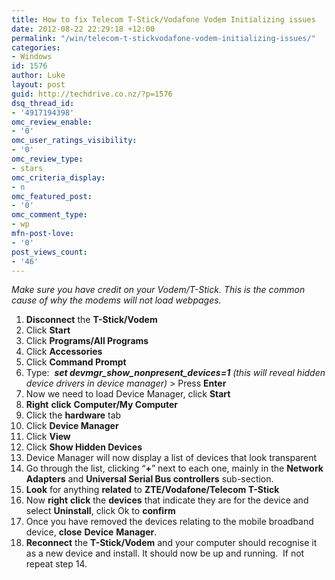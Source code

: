 ```yaml
---
title: How to fix Telecom T-Stick/Vodafone Vodem Initializing issues
date: 2012-08-22 22:29:18 +12:00
permalink: "/win/telecom-t-stickvodafone-vodem-initializing-issues/"
categories:
- Windows
id: 1576
author: Luke
layout: post
guid: http://techdrive.co.nz/?p=1576
dsq_thread_id:
- '4917194398'
omc_review_enable:
- '0'
omc_user_ratings_visibility:
- '0'
omc_review_type:
- stars
omc_criteria_display:
- n
omc_featured_post:
- '0'
omc_comment_type:
- wp
mfn-post-love:
- '0'
post_views_count:
- '46'
---
```


_Make sure you have credit on your Vodem/T-Stick. This is the common cause of why the modems will not load webpages._

<ol start="1">
  <li>
    <strong>Disconnect</strong> the <strong>T-Stick/Vodem</strong>
  </li>
  <li>
    Click <strong>Start</strong>
  </li>
  <li>
    Click <strong>Programs/All Programs</strong>
  </li>
  <li>
    Click <strong>Accessories</strong>
  </li>
  <li>
    Click <strong>Command Prompt</strong>
  </li>
  <li>
    Type:  <strong><em>set devmgr_show_nonpresent_devices=1</em></strong> <em>(this will reveal hidden device drivers in device manager) </em>> Press <strong>Enter</strong>
  </li>
  <li>
    Now we need to load Device Manager, click <strong>Start</strong>
  </li>
  <li>
    <strong>Right</strong> <strong>click</strong> <strong>Computer/My Computer</strong>
  </li>
  <li>
    Click the <strong>hardware</strong> tab
  </li>
  <li>
    Click <strong>Device Manager</strong>
  </li>
  <li>
    Click <strong>View</strong>
  </li>
  <li>
    Click <strong>Show Hidden Devices</strong>
  </li>
  <li>
    Device Manager will now display a list of devices that look transparent
  </li>
  <li>
    Go through the list, clicking “<strong>+</strong>” next to each one, mainly in the <strong>Network Adapters</strong> and <strong>Universal Serial Bus controllers</strong> sub-section.
  </li>
  <li>
    <strong>Look</strong> for anything <strong>related</strong> to <strong>ZTE/Vodafone/Telecom T-Stick</strong>
  </li>
  <li>
    Now <strong>right</strong> <strong>click</strong> the <strong>devices</strong> that indicate they are for the device and select <strong>Uninstall</strong>, click Ok to <strong>confirm</strong>
  </li>
  <li>
    Once you have removed the devices relating to the mobile broadband device, <strong>close</strong> <strong>Device</strong> <strong>Manager</strong>.
  </li>
  <li>
    <strong>Reconnect</strong> the <strong>T-Stick/Vodem</strong> and your computer should recognise it as a new device and install. It should now be up and running.  If not repeat step 14.
  </li>
</ol>